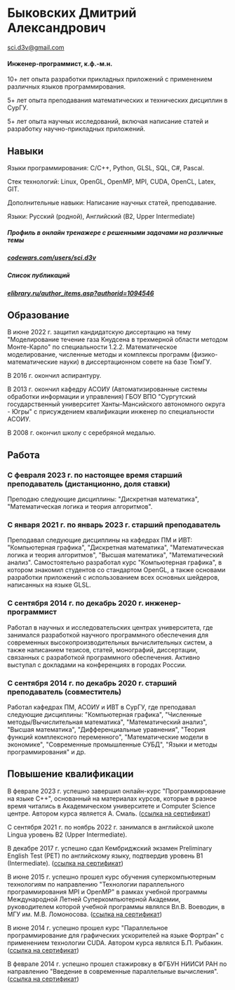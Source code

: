 <!--
##### [sci-d3v.github.io](https://sci-d3v.github.io/)
-->
# Быковских Дмитрий Александрович

sci.d3v@gmail.com

#### Инженер-программист, к.ф.-м.н.


10+ лет опыта разработки прикладных приложений с применением различных языков программирования.

5+ лет опыта преподавания математических и технических дисциплин в СурГУ.

5+ лет опыта научных исследований, включая написание статей и разработку научно-прикладных приложений.


## Навыки

Языки программирования: С/C++, Python, GLSL, SQL, C#, Pascal.

Стек технологий: Linux, OpenGL, OpenMP, MPI, CUDA, OpenCL, Latex, GIT.

Дополнительные навыки: Написание научных статей, преподавание.

Языки: Русский (родной), Английский (B2, Upper Intermediate)

##### Профиль в онлайн тренажере с решенными задачами на различные темы
##### [codewars.com/users/sci.d3v](https://www.codewars.com/users/sci.d3v)

##### Список публикаций
##### [elibrary.ru/author_items.asp?authorid=1094546](https://elibrary.ru/author_items.asp?authorid=1094546)

## Образование

В июне 2022 г. защитил кандидатскую диссертацию на тему "Моделирование течение газа Кнудсена в трехмерной области методом Монте-Карло" по специальности 1.2.2. Математическое моделирование, численные методы и комплексы программ (физико-математические науки) в диссертационном совете на базе ТюмГУ.

В 2016 г. окончил аспирантуру.

В 2013 г. окончил кафедру АСОИУ (Автоматизированные системы обработки информации и управления) ГБОУ ВПО "Сургутский государственный университет Ханты-Мансийского автономного округа - Югры" с присуждением квалификации инженер по специальности АСОИУ.

В 2008 г. окончил школу с серебряной медалью.

## Работа

### С февраля 2023 г. по настоящее время старший преподаватель (дистанционно, доля ставки)
Преподаю следующие дисциплины: "Дискретная математика", "Математическая логика и теория алгоритмов".

### С января 2021 г. по январь 2023 г. старший преподаватель
Преподавал следующие дисциплины на кафедрах ПМ и ИВТ: "Компьютерная графика", "Дискретная математика", "Математическая логика и теория алгоритмов", "Высшая математика", "Математический анализ".
Самостоятельно разработал курс "Компьютерная графика", в котором знакомил студентов со стандартом OpenGL, а также основами разработки приложений с использованием всех основных шейдеров, написанных на языке GLSL.

### C сентября 2014 г. по декабрь 2020 г. инженер-программист
Работал в научных и исследовательских центрах университета, где занимался разработкой научного программного обеспечения для современных высокопроизводительных вычислительных систем, а также написанием тезисов, статей, монографий, диссертации, связанных с разработкой программного обеспечения. Активно выступал с докладами на конференциях в городах России.

### C сентября 2014 г. по декабрь 2020 г. старший преподаватель (совместитель)
Работал кафедрах ПМ, АСОИУ и ИВТ  в СурГУ, где преподавал следующие дисциплины:
"Компьютерная графика", "Численные методы/Вычислительная математика", "Математический анализ", "Высшая математика", "Дифференциальные уравнения", "Теория функций комплексного переменного", "Математические модели в экономике", "Современные промышленные СУБД", "Языки и методы программирования" и др.


## Повышение квалификации

В феврале 2023 г. успешно завершил онлайн-курс "Программирование на языке C++", основанный на материалах курсов, которые в разное время читались в Академическом университете и Computer Science центре. Автором курса является А. Смаль. ([ссылка на сертификат](certificates/2023-stepik_cpp.png))
<!--
[<img src="certificates/2023-stepik_cpp.png" width="250">](certificates/2023-stepik_cpp.png)
-->

С сентября 2021 г. по ноябрь 2022 г. занимался в английской школе Lingua уровень B2 (Upper Intermediate).

В декабре 2017 г. успешно сдал Кембриджский экзамен Preliminary English Test (PET) по английскому языку, подтвердив уровень B1 (Intermediate).
([ссылка на сертификат](certificates/2018-CE_PET_1.png))

В июне 2015 г. успешно прошел курс обучения суперкомпьютерным технологиям по направлению "Технологии параллельного программирования MPI и OpenMP" в рамках учебной программы Международной Летней Суперкомпьютерной Академии, руководителем которой учебной программы являлся Вл.В. Воеводин, в МГУ им. М.В. Ломоносова.
([ссылка на сертификат](certificates/2015-SSCA.png))

В июне 2014 г. успешно прошел курс "Параллельное программирование для графических ускорителей на языке Фортран" с применением технологии CUDA. Автором курса являлся Б.П. Рыбакин.
([ссылка на сертификат](certificates/2014-FC_2.png))

В феврале 2014 г. успешно прошел стажировку в ФГБУН НИИСИ РАН по направлению "Введение в современные параллельные вычисления".
([ссылка на сертификат](certificates/2014-SRISARAS.png))
